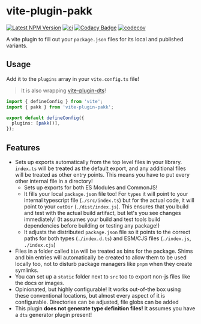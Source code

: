 # vite-plugin-pakk

[![Latest NPM Version](https://img.shields.io/npm/v/vite-plugin-pakk/latest)](https://www.npmjs.com/package/vite-plugin-pakk)
[![ci](https://github.com/AlexAegis/autolib/actions/workflows/cicd.yml/badge.svg)](https://github.com/AlexAegis/autolib/actions/workflows/cicd.yml)
[![Codacy Badge](https://app.codacy.com/project/badge/Grade/6863e4f702e34f4ea54dc05d71acfe7b)](https://www.codacy.com/gh/AlexAegis/autolib/dashboard?utm_source=github.com&utm_medium=referral&utm_content=AlexAegis/autolib&utm_campaign=Badge_Grade)
[![codecov](https://codecov.io/github/AlexAegis/autolib/branch/master/graph/badge.svg?token=OUxofr6zE8)](https://codecov.io/github/AlexAegis/autolib)

A vite plugin to fill out your `package.json` files for its local and published
variants.

## Usage

Add it to the `plugins` array in your `vite.config.ts` file!

> It is also wrapping
> [vite-plugin-dts](https://github.com/qmhc/vite-plugin-dts)!

```ts
import { defineConfig } from 'vite';
import { pakk } from 'vite-plugin-pakk';

export default defineConfig({
  plugins: [pakk()],
});
```

## Features

- Sets up exports automatically from the top level files in your library.
  `index.ts` will be treated as the default export, and any additional files
  will be treated as other entry points. This means you have to put every other
  internal file in a directory!
  - Sets up exports for both ES Modules and CommonJS!
  - It fills your local `package.json` file too! For `types` it will point to
    your internal typescript file (`./src/index.ts`) but for the actual code, it
    will point to your `outDir` (`./dist/index.js`). This ensures that you build
    and test with the actual build artifact, but let's you see changes
    immediately! (It assumes your build and test tools build dependencies before
    building or testing any package!)
  - It adjusts the distributed `package.json` file so it points to the correct
    paths for both types (`./index.d.ts`) and ESM/CJS files (`./index.js`,
    `./index.cjs`)
- Files in a folder called `bin` will be treated as bins for the package. Shims
  and bin entries will automatically be created to allow them to be used locally
  too, not to disturb package managers like `pnpm` when they create symlinks.
- You can set up a `static` folder next to `src` too to export non-js files like
  the docs or images.
- Opinionated, but highly configurable! It works out-of-the box using these
  conventional locations, but almost every aspect of it is configurable.
  Directories can be adjusted, file globs can be added
- This plugin **does not generate type definition files!** It assumes you have a
  `dts` generator plugin present!
